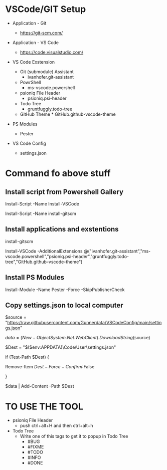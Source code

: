 # VSCode/GIT Setup

* Application - Git
  * https://git-scm.com/
  
* Application - VS Code
  * https://code.visualstudio.com/
  
* VS Code Exstension
    * Git (submodule) Assistant
        * ivanhofer.git-assistant
    * PowrShell
        * ms-vscode.powershell
    * psioniq File Header
        * psioniq.psi-header
    * Todo Tree
        * gruntfuggly.todo-tree
    * GitHub Theme
	      * GitHub.github-vscode-theme

* PS Modules
  * Pester

* VS Code Config
    * settings.json

# Command fo above stuff

## Install script from Powershell Gallery

Install-Script -Name Install-VSCode

Install-Script -Name install-gitscm

## Install applications and exstentions

install-gitscm

Install-VSCode -AdditionalExtensions @("ivanhofer.git-assistant","ms-vscode.powershell","psioniq.psi-header","gruntfuggly.todo-tree","GitHub.github-vscode-theme")

## Install PS Modules

Install-Module -Name Pester -Force -SkipPublisherCheck

## Copy settings.json to local computer

$source = "https://raw.githubusercontent.com/Gunnerdata/VSCodeConfig/main/settings.json"

$data = (New-Object System.Net.WebClient).DownloadString($source)

$Dest = "$($env:APPDATA)\Code\User\settings.json"

if (Test-Path $Dest) {

Remove-Item $Dest -Force -Confirm:$False

}

$data | Add-Content -Path $Dest
  
# TO USE THE TOOL
* psioniq File Header
  * push ctrl+alt+H and then ctrl+alt+h
* Todo Tree
  * Write one of this tags to get it to popup in Todo Tree
    * #BUG
    * #FIXME
    * #TODO
    * #INFO
    * #DONE
